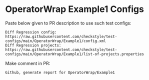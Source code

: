 # OperatorWrap Example1 Configs
Paste below given to PR description to use such test configs:
```
Diff Regression config: https://raw.githubusercontent.com/checkstyle/test-configs/main/OperatorWrap/Example1/config.xml
Diff Regression projects: https://raw.githubusercontent.com/checkstyle/test-configs/main/OperatorWrap/Example1/list-of-projects.properties
```
Make comment in PR:
```
Github, generate report for OperatorWrap/Example1
```
